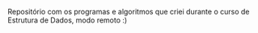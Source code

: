 Repositório com os programas e algoritmos que criei durante o curso de Estrutura de Dados, modo remoto :)
